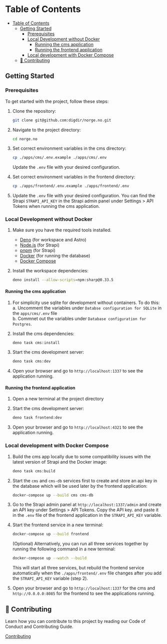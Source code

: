 # Table of Contents

- [Table of Contents](#table-of-contents)
  - [Getting Started](#getting-started)
    - [Prerequisites](#prerequisites)
    - [Local Development without Docker](#local-development-without-docker)
      - [Running the cms application](#running-the-cms-application)
      - [Running the frontend application](#running-the-frontend-application)
    - [Local development with Docker Compose](#local-development-with-docker-compose)
  - [🤝 Contributing](#-contributing)

## Getting Started

### Prerequisites

To get started with the project, follow these steps:

1. Clone the repository:

   ```bash
   git clone git@github.com:digdir/norge.no.git
   ```

2. Navigate to the project directory:

   ```bash
   cd norge.no
   ```

3. Set correct environment variables in the cms directory:

   ```bash
   cp ./apps/cms/.env.example ./apps/cms/.env
   ```

   Update the `.env` file with your desired configuration.
4. Set correct environment variables in the frontend directory:

   ```bash
   cp ./apps/frontend/.env.example ./apps/frontend/.env
   ```

5. Update the `.env` file with your desired configuration. You can find the Strapi `STRAPI_API_KEY` in the Strapi admin panel under Settings > API Tokens when running the cms application.

### Local Development without Docker

1. Make sure you have the required tools installed.

   - [Deno](https://deno.land/) (for workspace and Astro)
   - [Node.js](https://nodejs.org/) (for Strapi)
   - [pnpm](https://pnpm.io/) (for Strapi)
   - [Docker](https://www.docker.com/) (for running the database)
   - [Docker Compose](https://docs.docker.com/compose/)

2. Install the workspace dependencies:

   ```bash
   deno install --allow-scripts=npm:sharp@0.33.5
   ```

#### Running the cms application

1. For simplicity use sqlite for development without containers. To do this:  
   a. Uncomment the variables under `Databse configuration for SQLite` in the `apps/cms/.env` file  
   b. Commnet out the variables under `Database configuration for Postgres`.

2. Install the cms dependencies:

   ```bash
   deno task cms:install
   ```

3. Start the cms development server:

   ```bash
   deno task cms:dev
   ```

4. Open your browser and go to `http://localhost:1337` to see the application running.

#### Running the frontend application

1. Open a new terminal at the project directory
2. Start the cms development server:

   ```bash
   deno task frontend:dev
   ```

3. Open your browser and go to `http://localhost:4321` to see the application running.

### Local development with Docker Compose

1. Build the cms app locally due to some compatibility issues with the latest version of Strapi and the Docker image:

   ```bash
   deno task cms:build
   ```

1. Start the `cms` and `cms-db` services first to create and store an api key in the database which will be used later by the frontend application:

   ```bash
   docker-compose up --build cms cms-db
   ```

2. Go to the Strapi admin panel at `http://localhost:1337/admin` and create an API key under Settings > API Tokens. Copy the API key. and paste it in the `.env` file of the frontend application in the `STRAPI_API_KEY` variable.

3. Start the frontend service in a new terminal:

   ```bash
   docker-compose up --build frontend
   ```

   (Optional) Alternatively, you can run all three services together by running the following command in a new terminal:

   ```bash
   docker-compose up --watch --build
   ```

   This will start all three services, but rebuild the frontend service automatically when the `./apps/frontend/.env` file changes after you add the `STRAPI_API_KEY` variable (step 2).

4. Open your browser and go to `http://localhost:1337` for the cms and `http://0.0.0.0:8085` for the frontend to see the applications running.

## 🤝 Contributing

Learn how you can contribute to this project by reading our Code of Conduct and Contributing Guide.

[Contributing](/contributing.md)
